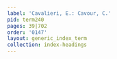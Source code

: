 ```yaml
---
label: 'Cavalieri, E.: Cavour, C.'
pid: term240
pages: 39|702
order: '0147'
layout: generic_index_term
collection: index-headings
---
```

